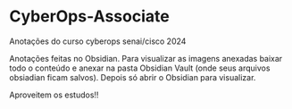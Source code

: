 # CyberOps-Associate
Anotações do curso cyberops senai/cisco 2024

Anotações feitas no Obsidian.
Para visualizar as imagens anexadas baixar todo o conteúdo e anexar na pasta Obsidian Vault (onde seus arquivos obsiadian ficam salvos).
Depois só abrir o Obsidian para visualizar.

Aproveitem os estudos!!
